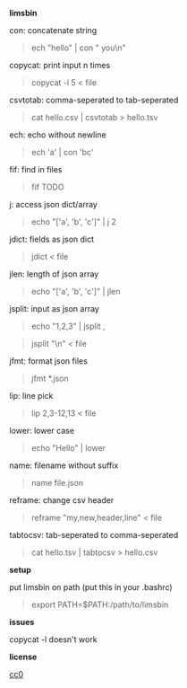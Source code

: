**limsbin**

con: concatenate string
> ech "hello" | con " you\n"

copycat: print input n times
> copycat -l 5 < file

csvtotab: comma-seperated to tab-seperated
> cat hello.csv | csvtotab > hello.tsv

ech: echo without newline
> ech 'a' | con 'bc'

fif: find in files
> fif TODO

j: access json dict/array
> echo "['a', 'b', 'c']" | j 2

jdict: fields as json dict
> jdict < file

jlen: length of json array
> echo "['a', 'b', 'c']" | jlen

jsplit: input as json array
> echo "1,2,3" | jsplit ,

> jsplit "\n" < file

jfmt: format json files
> jfmt *.json

lip: line pick
> lip 2,3-12,13 < file

lower: lower case
> echo "Hello" | lower

name: filename without suffix
> name file.json

reframe: change csv header
> reframe "my,new,header,line" < file

tabtocsv: tab-seperated to comma-seperated
> cat hello.tsv | tabtocsv > hello.csv

**setup**

put limsbin on path (put this in your .bashrc)
> export PATH=$PATH:/path/to/limsbin

**issues**

copycat -l doesn't work

**license**

[cc0](https://creativecommons.org/publicdomain/zero/1.0/)